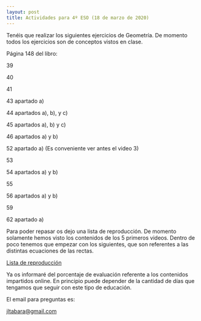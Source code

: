 ```yaml
---
layout: post
title: Actividades para 4º ESO (18 de marzo de 2020)
---
```


Tenéis que realizar los siguientes ejercicios de Geometría. De momento todos los ejercicios son de conceptos vistos en clase.

Página 148 del libro:

39

40

41

43 apartado a)

44 apartados a), b), y c)

45 apartados a), b) y c)

46 apartados a) y b)

52 apartado a) (Es conveniente ver antes el video 3)

53

54 apartados a) y b)

55

56 apartados a) y b)

59

62 apartado a)

Para poder repasar os dejo una lista de reproducción. De momento solamente hemos visto los contenidos de los 5 primeros videos. Dentro de poco tenemos que empezar con los siguientes, que son referentes a las distintas ecuaciones de las rectas.

[Lista de reproducción](https://www.youtube.com/playlist?list=PLpbLLqs33gIkold1QeRtksdHhyF8yMZJX)

Ya os informaré del porcentaje de evaluación referente a los contenidos impartidos online. En principio puede depender de la cantidad de días que tengamos que seguir con este tipo de educación.

El email para preguntas es:

jltabara@gmail.com